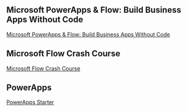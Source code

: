 ## Microsoft PowerApps & Flow: Build Business Apps Without Code
[Microsoft PowerApps & Flow: Build Business Apps Without Code](https://www.udemy.com/course/powerapps)

## Microsoft Flow Crash Course
[Microsoft Flow Crash Course](https://www.udemy.com/course/microsoft-flow-crash-course/)

## PowerApps
[PowerApps Starter](https://docs.microsoft.com/en-us/powerapps/)



